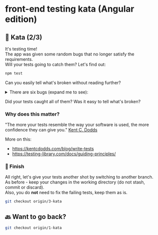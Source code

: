 # front-end testing kata (Angular edition)

## 🥋 Kata (2/3)

It's testing time!  
The app was given some random bugs that no longer satisfy the requirements.  
Will your tests going to catch them? Let's find out:

```sh
npm test
```

Can you easily tell what's broken without reading further?

<details>
  <summary>There are six bugs (expand me to see):</summary>

- the input field does not prevent adding an empty task anymore;
- the input field is no longer cleared upon add;
- the input field is no longer focused upon add;
- Enter key inside the input no longer submits the form;
- the task deletion no longer deletes the exact task that was selected;
- marking a task as completed/uncompleted no longer saves the changes into a local storage;

</details>

Did your tests caught all of them? Was it easy to tell what's broken?

### Why does this matter?

"The more your tests resemble the way your software is used, the more confidence they can give you." [Kent C. Dodds](https://twitter.com/kentcdodds/status/977018512689455106)

More on this:

- https://kentcdodds.com/blog/write-tests
- https://testing-library.com/docs/guiding-principles/

### 🏁 Finish

All right, let's give your tests another shot by switching to another branch.  
As before - keep your changes in the working directory (do not stash, commit or discard).  
Also, you do **not** need to fix the failing tests, keep them as is.

```sh
git checkout origin/3-kata
```

## 🔙 Want to go back?

```sh
git checkout origin/1-kata
```
